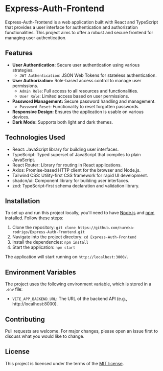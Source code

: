 # Express-Auth-Frontend

Express-Auth-Frontend is a web application built with React and TypeScript
that provides a user interface for authentication and authorization functionalities.
This project aims to offer a robust and secure frontend for managing user authentication.

## Features

- **User Authentication:** Secure user authentication using various strategies.
  - `JWT Authentication`: JSON Web Tokens for stateless authentication.
- **User Authorization:** Role-based access control to manage user permissions.
  - `Admin Role`: Full access to all resources and functionalities.
  - `User Role`: Limited access based on user permissions.
- **Password Management:** Secure password handling and management.
  - `Password Reset`: Functionality to reset forgotten passwords.
- **Responsive Design:** Ensures the application is usable on various devices.
- **Dark Mode:** Supports both light and dark themes.

## Technologies Used

- React: JavaScript library for building user interfaces.
- TypeScript: Typed superset of JavaScript that compiles to plain JavaScript.
- React Router: Library for routing in React applications.
- Axios: Promise-based HTTP client for the browser and Node.js.
- Tailwind CSS: Utility-first CSS framework for rapid UI development.
- shadcn/ui: Component library for building user interfaces.
- zod: TypeScript-first schema declaration and validation library.

## Installation

To set up and run this project locally, you'll need to have [Node.js](https://nodejs.org/) and [npm](https://www.npmjs.com/) installed. Follow these steps:

1. Clone the repository: `git clone https://github.com/nureka-rodrigo/Express-Auth-Frontend.git`
2. Navigate into the project directory: `cd Express-Auth-Frontend`
3. Install the dependencies: `npm install`
4. Start the application: `npm start`

The application will start running on `http://localhost:3000/`.

## Environment Variables

The project uses the following environment variable, which is stored in a `.env` file:

- `VITE_APP_BACKEND_URL`: The URL of the backend API (e.g., http://localhost:8000).

## Contributing

Pull requests are welcome. For major changes, please open an issue first to discuss what you would like to change.

## License

This project is licensed under the terms of the [MIT license](https://github.com/nureka-rodrigo/Express-Auth-Frontend/blob/main/LICENSE).